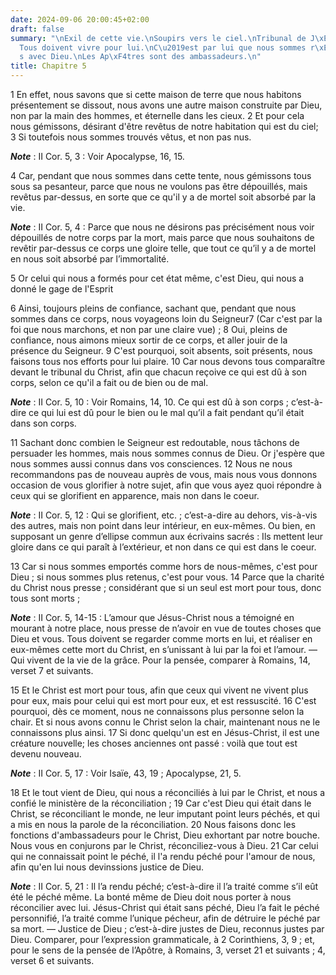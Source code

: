 ```yaml
---
date: 2024-09-06 20:00:45+02:00
draft: false
summary: "\nExil de cette vie.\nSoupirs vers le ciel.\nTribunal de J\xE9sus-Christ.\n\
  Tous doivent vivre pour lui.\nC\u2019est par lui que nous sommes r\xE9concili\xE9\
  s avec Dieu.\nLes Ap\xF4tres sont des ambassadeurs.\n"
title: Chapitre 5
---
```





1 En effet, nous savons que si cette maison de terre que nous habitons présentement se dissout, nous avons une autre maison construite par Dieu, non par la main des hommes, et éternelle dans les cieux. 2 Et pour cela nous gémissons, désirant d'être revêtus de notre habitation qui est du ciel; 3 Si toutefois nous sommes trouvés vêtus, et non pas nus.

***Note*** :  II Cor. 5, 3 : Voir Apocalypse, 16, 15.

4 Car, pendant que nous sommes dans cette tente, nous gémissons tous sous sa pesanteur, parce que nous ne voulons pas être dépouillés, mais revêtus par-dessus, en sorte que ce qu'il y a de mortel soit absorbé par la vie.

***Note*** :  II Cor. 5, 4 : Parce que nous ne désirons pas précisément nous voir dépouillés de notre corps par la mort, mais parce que nous souhaitons de revêtir par-dessus ce corps une gloire telle, que tout ce qu’il y a de mortel en nous soit absorbé par l’immortalité.

5 Or celui qui nous a formés pour cet état même, c'est Dieu, qui nous a donné le gage de l'Esprit


6 Ainsi, toujours pleins de confiance, sachant que, pendant que nous sommes dans ce corps, nous voyageons loin du Seigneur7 (Car c'est par la foi que nous marchons, et non par une claire vue) ; 8 Oui, pleins de confiance, nous aimons mieux sortir de ce corps, et aller jouir de la présence du Seigneur. 9 C'est pourquoi, soit absents, soit présents, nous faisons tous nos efforts pour lui plaire. 10 Car nous devons tous comparaître devant le tribunal du Christ, afin que chacun reçoive ce qui est dû à son corps, selon ce qu'il a fait ou de bien ou de mal.

***Note*** :  II Cor. 5, 10 : Voir Romains, 14, 10. Ce qui est dû à son corps ; c’est-à-dire ce qui lui est dû pour le bien ou le mal qu’il a fait pendant qu’il était dans son corps.


11 Sachant donc combien le Seigneur est redoutable, nous tâchons de persuader les hommes, mais nous sommes connus de Dieu. Or j'espère que nous sommes aussi connus dans vos consciences. 12 Nous ne nous recommandons pas de nouveau auprès de vous, mais nous vous donnons occasion de vous glorifier à notre sujet, afin que vous ayez quoi répondre à ceux qui se glorifient en apparence, mais non dans le coeur.

***Note*** :  II Cor. 5, 12 : Qui se glorifient, etc. ; c’est-a-dire au dehors, vis-à-vis des autres, mais non point dans leur intérieur, en eux-mêmes. Ou bien, en supposant un genre d’ellipse commun aux écrivains sacrés : Ils mettent leur gloire dans ce qui paraît à l’extérieur, et non dans ce qui est dans le coeur.

13 Car si nous sommes emportés comme hors de nous-mêmes, c'est pour Dieu ; si nous sommes plus retenus, c'est pour vous. 14 Parce que la charité du Christ nous presse ; considérant que si un seul est mort pour tous, donc tous sont morts ;

***Note*** :  II Cor. 5, 14-15 : L’amour que Jésus-Christ nous a témoigné en mourant à notre place, nous presse de n’avoir en vue de toutes choses que Dieu et vous. Tous doivent se regarder comme morts en lui, et réaliser en eux-mêmes cette mort du Christ, en s’unissant à lui par la foi et l’amour. ― Qui vivent de la vie de la grâce. Pour la pensée, comparer à Romains, 14, verset 7 et suivants.

15 Et le Christ est mort pour tous, afin que ceux qui vivent ne vivent plus pour eux, mais pour celui qui est mort pour eux, et est ressuscité. 16 C'est pourquoi, dès ce moment, nous ne connaissons plus personne selon la chair. Et si nous avons connu le Christ selon la chair, maintenant nous ne le connaissons plus ainsi. 17 Si donc quelqu'un est en Jésus-Christ, il est une créature nouvelle; les choses anciennes ont passé : voilà que tout est devenu nouveau.

***Note*** :  II Cor. 5, 17 : Voir Isaïe, 43, 19 ; Apocalypse, 21, 5.

18 Et le tout vient de Dieu, qui nous a réconciliés à lui par le Christ, et nous a confié le ministère de la réconciliation ; 19 Car c'est Dieu qui était dans le Christ, se réconciliant le monde, ne leur imputant point leurs péchés, et qui a mis en nous la parole de la réconciliation. 20 Nous faisons donc les fonctions d'ambassadeurs pour le Christ, Dieu exhortant par notre bouche. Nous vous en conjurons par le Christ, réconciliez-vous à Dieu. 21 Car celui qui ne connaissait point le péché, il l'a rendu péché pour l'amour de nous, afin qu'en lui nous devinssions justice de Dieu.

***Note*** :  II Cor. 5, 21 : Il l’a rendu péché; c’est-à-dire il l’a traité comme s’il eût été le péché même. La bonté même de Dieu doit nous porter à nous réconcilier avec lui. Jésus-Christ qui était sans péché, Dieu l’a fait le péché personnifié, l’a traité comme l’unique pécheur, afin de détruire le péché par sa mort. ― Justice de Dieu ; c’est-à-dire justes de Dieu, reconnus justes par Dieu. Comparer, pour l’expression grammaticale, à 2 Corinthiens, 3, 9 ; et, pour le sens de la pensée de l’Apôtre, à Romains, 3, verset 21 et suivants ; 4, verset 6 et suivants.

